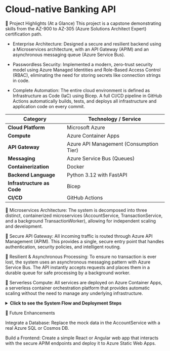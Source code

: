 # Cloud-native Banking API
🌟 Project Highlights (At a Glance)
This project is a capstone demonstrating skills from the AZ-900 to AZ-305 (Azure Solutions Architect Expert) certification path.

+  Enterprise Architecture: Designed a secure and resilient backend using a Microservices architecture, with an API Gateway (APIM) and an asynchronous messaging queue (Azure Service Bus).

+  Passwordless Security: Implemented a modern, zero-trust security model using Azure Managed Identities and Role-Based Access Control (RBAC), eliminating the need for storing secrets like connection strings in code.

+  Complete Automation: The entire cloud environment is defined as Infrastructure as Code (IaC) using Bicep. A full CI/CD pipeline in GitHub Actions automatically builds, tests, and deploys all infrastructure and application code on every commit.


| Category                  | Technology / Service                               |
| ------------------------- | -------------------------------------------------- |
| **Cloud Platform** | Microsoft Azure                                    |
| **Compute** | Azure Container Apps                               |
| **API Gateway** | Azure API Management (Consumption Tier)            |
| **Messaging** | Azure Service Bus (Queues)                         |
| **Containerization** | Docker                                             |
| **Backend Language** | Python 3.12 with FastAPI                           |
| **Infrastructure as Code**| Bicep                                              |
| **CI/CD** | GitHub Actions                                     |

🔹 Microservices Architecture: The system is decomposed into three distinct, containerized microservices (AccountService, TransactionService, and a background TransactionWorker), allowing for independent scaling and development.

🔹 Secure API Gateway: All incoming traffic is routed through Azure API Management (APIM). This provides a single, secure entry point that handles authentication, security policies, and intelligent routing.

🔹 Resilient & Asynchronous Processing: To ensure no transaction is ever lost, the system uses an asynchronous messaging pattern with Azure Service Bus. The API instantly accepts requests and places them in a durable queue for safe processing by a background worker.

🔹 Serverless Compute: All services are deployed on Azure Container Apps, a serverless container orchestration platform that provides automatic scaling without the need to manage any underlying infrastructure.

</details>

<details>
<summary><strong>Click to see the System Flow and Deployment Steps</strong></summary>

🌊 System Flow: Creating a Transaction
A client sends a POST /transactions request to the public APIM Gateway URL, including its API subscription key.

APIM validates the key and routes the request to the internal TransactionService.

The TransactionService validates the request body, places the transaction details as a message onto the Service Bus Queue, and immediately returns a 202 Accepted response.

The TransactionWorker, which is constantly listening to the queue, picks up the new message.

The worker processes the transaction logic and, upon success, deletes the message from the queue to mark it as complete.

🚀 Setup and Deployment
This project is configured for fully automated deployment. To replicate this environment:

Fork the Repository and clone it locally.

Create an Azure Service Principal with "Contributor" rights on your subscription.

Add GitHub Secrets: AZURE_CREDENTIALS (the JSON output from the principal) and AZURE_SUBSCRIPTION_ID.

Push a commit to the main branch to trigger the GitHub Actions workflow, which will build and deploy the entire project.

</details>

🌱 Future Enhancements

Integrate a Database: Replace the mock data in the AccountService with a real Azure SQL or Cosmos DB.

Build a Frontend: Create a simple React or Angular web app that interacts with the secure APIM endpoints and deploy it to Azure Static Web Apps.
